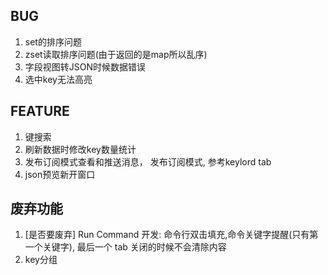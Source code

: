 ## BUG ##

1. set的排序问题
2. zset读取排序问题(由于返回的是map所以乱序)
3. 字段视图转JSON时候数据错误
4. 选中key无法高亮


## FEATURE ##
1. 键搜索
4. 刷新数据时修改key数量统计
6. 发布订阅模式查看和推送消息， 发布订阅模式, 参考keylord tab
7. json预览新开窗口


## 废弃功能 ##
1. [是否要废弃] Run Command 开发: 命令行双击填充,命令关键字提醒(只有第一个关键字), 最后一个 tab 关闭的时候不会清除内容
2. key分组